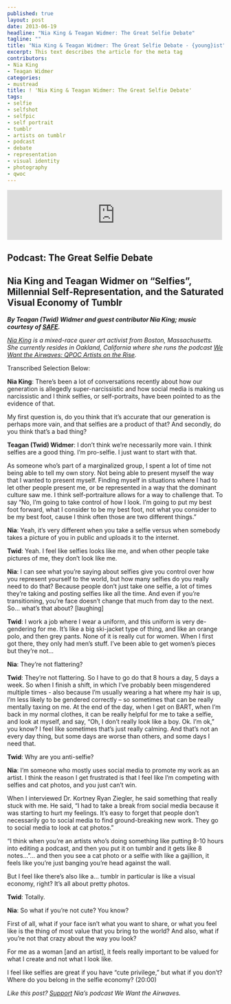 ```yaml
---
published: true
layout: post
date: 2013-06-19
headline: "Nia King & Teagan Widmer: The Great Selfie Debate"
tagline: ""
title: "Nia King & Teagan Widmer: The Great Selfie Debate - {young}ist"
excerpt: This text describes the article for the meta tag
contributors: 
- Nia King
- Teagan Widmer
categories:
- mustread
title: ! 'Nia King & Teagan Widmer: The Great Selfie Debate'
tags:
- selfie
- selfshot
- selfpic
- self portrait
- tumblr
- artists on tumblr
- podcast
- debate
- representation
- visual identity
- photography
- qwoc
---
```

<iframe src="https://w.soundcloud.com/player/?url=http%3A%2F%2Fapi.soundcloud.com%2Ftracks%2F97576880&amp;liking=false&amp;sharing=false&origin=tumblr" frameborder="0" allowtransparency="true" class="soundcloud_audio_player" width="500" height="116"></iframe><br/><h2 class="post-title">Podcast: The Great Selfie Debate</h2>
<h2>Nia King and Teagan Widmer on &#8220;Selfies&#8221;, Millennial Self-Representation, and the Saturated Visual Economy of Tumblr</h2>
<p><strong><em>By Teagan (Twid) Widmer and guest contributor Nia King; music courtesy of <a href="http://safe.bandcamp.com/" target="_blank">SAFE</a>.</em></strong></p>
<p><em><a href="http://artactivistnia.com/" target="_blank">Nia King</a> is a mixed-race queer art activist from Boston, Massachusetts. She currently resides in Oakland, California where she runs the podcast <a href="http://niapod.tumblr.com/" target="_blank">We Want the Airwaves: QPOC Artists on the Rise</a>.<br/></em></p>
<p>Transcribed Selection Below: <!-- more --></p>
<p><strong>Nia King</strong>: There’s been a lot of conversations recently about how our generation is allegedly super-narcissistic and how social media is making us narcissistic and I think selfies, or self-portraits, have been pointed to as the evidence of that.</p>
<p>My first question is, do you think that it’s accurate that our generation is perhaps more vain, and that selfies are a product of that? And secondly, do you think that’s a bad thing?</p>
<p><strong>Teagan (Twid) Widmer</strong>: I don’t think we’re necessarily more vain. I think selfies are a good thing. I’m pro-selfie. I just want to start with that.</p>
<p>As someone who’s part of a marginalized group, I spent a lot of time not being able to tell my own story. Not being able to present myself the way that I wanted to present myself. Finding myself in situations where I had to let other people present me, or be represented in a way that the dominant culture saw me. I think self-portraiture allows for a way to challenge that. To say “No, I’m going to take control of how I look. I’m going to put my best foot forward, what I consider to be my best foot, not what you consider to be my best foot, cause I think often those are two different things.”</p>
<p><strong>Nia</strong>: Yeah, it’s very different when you take a selfie versus when somebody takes a picture of you in public and uploads it to the internet.</p>
<p><strong>Twid</strong>: Yeah. I feel like selfies looks like me, and when other people take pictures of me, they don’t look like me.</p>
<p><strong>Nia</strong>: I can see what you’re saying about selfies give you control over how you represent yourself to the world, but how many selfies do you really need to do that? Because people don’t just take one selfie, a lot of times they’re taking and posting selfies like all the time. And even if you’re transitioning, you’re face doesn’t change that much from day to the next. So… what’s that about? [laughing]</p>
<p><strong>Twid</strong>: I work a job where I wear a uniform, and this uniform is very de-gendering for me. It’s like a big ski-jacket type of thing, and like an orange polo, and then grey pants. None of it is really cut for women. When I first got there, they only had men’s stuff. I’ve been able to get women’s pieces but they’re not…</p>
<p><strong>Nia</strong>: They’re not flattering?</p>
<p><strong>Twid</strong>: They’re not flattering. So I have to go do that 8 hours a day, 5 days a week. So when I finish a shift, in which I’ve probably been misgendered multiple times - also because I’m usually wearing a hat where my hair is up, I’m less likely to be gendered correctly – so sometimes that can be really mentally taxing on me. At the end of the day, when I get on BART, when I’m back in my normal clothes, it can be really helpful for me to take a selfie, and look at myself, and say, “Oh, I don’t really look like a boy. Ok. I’m ok,” you know? I feel like sometimes that’s just really calming. And that’s not an every day thing, but some days are worse than others, and some days I need that.</p>
<p><strong>Twid</strong>: Why are you anti-selfie?</p>
<p><strong>Nia</strong>: I’m someone who mostly uses social media to promote my work as an artist. I think the reason I get frustrated is that I feel like I’m competing with selfies and cat photos, and you just can’t win.</p>
<p>When I interviewed Dr. Kortney Ryan Ziegler, he said something that really stuck with me. He said, “I had to take a break from social media because it was starting to hurt my feelings. It’s easy to forget that people don’t necessarily go to social media to find ground-breaking new work. They go to social media to look at cat photos.”</p>
<p><span>&#8220;I think when you’re an artist</span>s<span> who’s doing something like putting 8-10 hours into editing a podcast, and then you put it on tumblr and it gets like 8 notes…&#8221;</span>… and then you see a cat photo or a selfie with like a gajillion, it feels like you’re just banging you’re head against the wall.</p>
<p>But I feel like there’s also like a… tumblr in particular is like a visual economy, right? It’s all about pretty photos.</p>
<p><strong>Twid</strong>: Totally.</p>
<p><strong>Nia</strong>: So what if you’re not cute? You know?</p>
<p>First of all, what if your face isn’t what you want to share, or what you feel like is the thing of most value that you bring to the world? And also, what if you’re not that crazy about the way you look?</p>
<p>For me as a woman [and an artist], it feels really important to be valued for what I create and not what I look like.</p>
<p>I feel like selfies are great if you have “cute privilege,” but what if you don’t? Where do you belong in the selfie economy? (20:00)</p>
<p><em>Like this post? <a href="http://www.indiegogo.com/projects/we-want-the-airwaves-qpoc-artists-on-the-rise/x/3057848" target="_blank">Support</a> Nia&#8217;s podcast <span>We Want the Airwaves</span>.</em></p>
